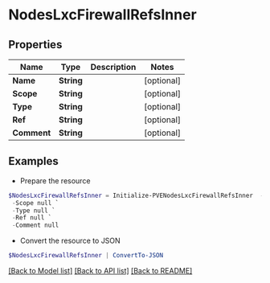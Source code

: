 # NodesLxcFirewallRefsInner
## Properties

Name | Type | Description | Notes
------------ | ------------- | ------------- | -------------
**Name** | **String** |  | [optional] 
**Scope** | **String** |  | [optional] 
**Type** | **String** |  | [optional] 
**Ref** | **String** |  | [optional] 
**Comment** | **String** |  | [optional] 

## Examples

- Prepare the resource
```powershell
$NodesLxcFirewallRefsInner = Initialize-PVENodesLxcFirewallRefsInner  -Name null `
 -Scope null `
 -Type null `
 -Ref null `
 -Comment null
```

- Convert the resource to JSON
```powershell
$NodesLxcFirewallRefsInner | ConvertTo-JSON
```

[[Back to Model list]](../README.md#documentation-for-models) [[Back to API list]](../README.md#documentation-for-api-endpoints) [[Back to README]](../README.md)

